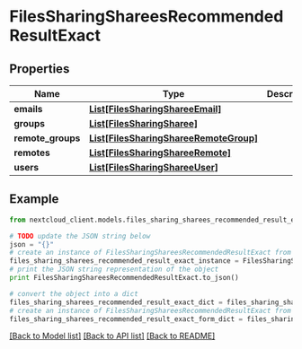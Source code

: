# FilesSharingShareesRecommendedResultExact


## Properties
Name | Type | Description | Notes
------------ | ------------- | ------------- | -------------
**emails** | [**List[FilesSharingShareeEmail]**](FilesSharingShareeEmail.md) |  | 
**groups** | [**List[FilesSharingSharee]**](FilesSharingSharee.md) |  | 
**remote_groups** | [**List[FilesSharingShareeRemoteGroup]**](FilesSharingShareeRemoteGroup.md) |  | 
**remotes** | [**List[FilesSharingShareeRemote]**](FilesSharingShareeRemote.md) |  | 
**users** | [**List[FilesSharingShareeUser]**](FilesSharingShareeUser.md) |  | 

## Example

```python
from nextcloud_client.models.files_sharing_sharees_recommended_result_exact import FilesSharingShareesRecommendedResultExact

# TODO update the JSON string below
json = "{}"
# create an instance of FilesSharingShareesRecommendedResultExact from a JSON string
files_sharing_sharees_recommended_result_exact_instance = FilesSharingShareesRecommendedResultExact.from_json(json)
# print the JSON string representation of the object
print FilesSharingShareesRecommendedResultExact.to_json()

# convert the object into a dict
files_sharing_sharees_recommended_result_exact_dict = files_sharing_sharees_recommended_result_exact_instance.to_dict()
# create an instance of FilesSharingShareesRecommendedResultExact from a dict
files_sharing_sharees_recommended_result_exact_form_dict = files_sharing_sharees_recommended_result_exact.from_dict(files_sharing_sharees_recommended_result_exact_dict)
```
[[Back to Model list]](../README.md#documentation-for-models) [[Back to API list]](../README.md#documentation-for-api-endpoints) [[Back to README]](../README.md)


